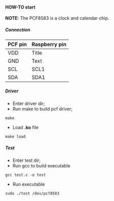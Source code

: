 #### HOW-TO start

**NOTE:** The PCF8583 is a clock and calendar chip. 

##### Connection

| PCF pin     | Raspberry pin |
| :---        | :---          |
| VDD         | Title         |
| GND         | Text          |
| SCL         | SCL1          |
| SDA         | SDA1          |

##### Driver

- Enter driver dir;
- Run make to build pcf driver;

```
make
```
- Load **.ko** file
```
make load
```

##### Test

- Enter test dir;
- Run gcc to build executable
```
gcc test.c -o test
```
- Run executable
```
sudo ./test /dev/pcf8583
```

